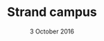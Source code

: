---
title: Strand campus
creator: KiloCharlieLima
licence: CC BY-SA 4.0
image-url: https://en.wikipedia.org/wiki/Strand_Campus#/media/File:KCL_King's_Building_3_Final.jpg
date: 3 October 2016
layout: exhibit
tags: campus, day
---